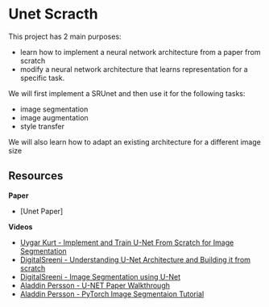 # Unet Scracth

This project has 2 main purposes:
- learn how to implement a neural network architecture from a paper from scratch
- modify a neural network architecture that learns representation for a specific 
  task. 

We will first implement a SRUnet and then use it for the following tasks:
- image segmentation
- image augmentation
- style transfer

We will also learn how to adapt an existing architecture for a different image 
size


## Resources

**Paper**

- [Unet Paper]

**Videos**

- [Uygar Kurt - Implement and Train U-Net From Scratch for Image Segmentation](https://www.youtube.com/watch?v=HS3Q_90hnDg&t=1s&ab_channel=UygarKurt)
- [DigitalSreeni - Understanding U-Net Architecture and Building it from scratch](https://www.youtube.com/watch?v=GAYJ81M58y8&t=40s&ab_channel=DigitalSreeni)
- [DigitalSreeni - Image Segmentation using U-Net](https://www.youtube.com/watch?v=azM57JuQpQI&ab_channel=DigitalSreeni)
- [Aladdin Persson - U-NET Paper Walkthrough](https://www.youtube.com/watch?v=oLvmLJkmXuc&ab_channel=AladdinPersson)
- [Aladdin Persson - PyTorch Image Segmentaion Tutorial](https://www.youtube.com/watch?v=IHq1t7NxS8k&t=457s&ab_channel=AladdinPersson)


